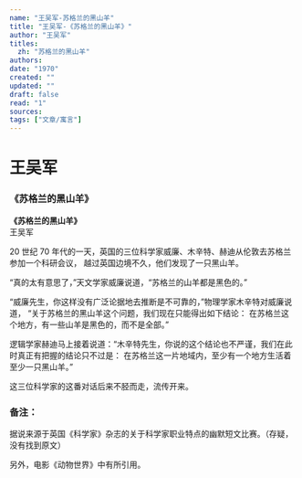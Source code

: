 ```yaml
---
name: "王吴军-苏格兰的黑山羊"
title: "王吴军-《苏格兰的黑山羊》"
author: "王吴军"
titles:
  zh: "苏格兰的黑山羊"
authors:
date: "1970"
created: ""
updated: ""
draft: false
read: "1"
sources:
tags: ["文章/寓言"]
---
```


# 王吴军

### 《苏格兰的黑山羊》

**《苏格兰的黑山羊》**  
王吴军

20 世纪 70 年代的一天，英国的三位科学家威廉、木辛特、赫迪从伦敦去苏格兰参加一个科研会议，
越过英国边境不久，他们发现了一只黑山羊。

“真的太有意思了，”天文学家威廉说道，“苏格兰的山羊都是黑色的。”

“威廉先生，你这样没有广泛论据地去推断是不可靠的，”物理学家木辛特对威廉说道，
“关于苏格兰的黑山羊这个问题，我们现在只能得出如下结论：
在苏格兰这个地方，有一些山羊是黑色的，而不是全部。”

逻辑学家赫迪马上接着说道：“木辛特先生，你说的这个结论也不严谨，我们在此时真正有把握的结论只不过是：
在苏格兰这一片地域内，至少有一个地方生活着至少一只黑山羊。”

这三位科学家的这番对话后来不胫而走，流传开来。

### 备注：

据说来源于英国《科学家》杂志的关于科学家职业特点的幽默短文比赛。（存疑，没有找到原文）

另外，电影《动物世界》中有所引用。
